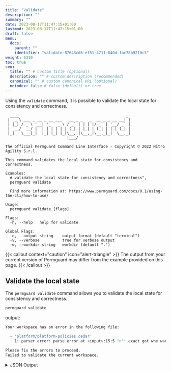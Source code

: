 ```yaml
---
title: "Validate"
description: ""
summary: ""
date: 2023-08-17T11:47:15+01:00
lastmod: 2023-08-17T11:47:15+01:00
draft: false
menu:
  docs:
    parent: ""
    identifier: "validate-87643cd6-ef51-4711-840d-fac78b9210c5"
weight: 6310
toc: true
seo:
  title: "" # custom title (optional)
  description: "" # custom description (recommended)
  canonical: "" # custom canonical URL (optional)
  noindex: false # false (default) or true
---
```

Using the `validate` command, it is possible to validate the local state for consistency and correctness.

```text
  ____                                               _
 |  _ \ ___ _ __ _ __ ___   __ _ _   _  __ _ _ __ __| |
 | |_) / _ \ '__| '_ ` _ \ / _` | | | |/ _` | '__/ _` |
 |  __/  __/ |  | | | | | | (_| | |_| | (_| | | | (_| |
 |_|   \___|_|  |_| |_| |_|\__, |\__,_|\__,_|_|  \__,_|
                           |___/

The official Permguard Command Line Interface - Copyright © 2022 Nitro Agility S.r.l.

This command validates the local state for consistency and correctness.

Examples:
  # validate the local state for consistency and correctness",
  permguard validate

  Find more information at: https://www.permguard.com/docs/0.1/using-the-cli/how-to-use/

Usage:
  permguard validate [flags]

Flags:
  -h, --help   help for validate

Global Flags:
  -o, --output string    output format (default "terminal")
  -v, --verbose          true for verbose output
  -w, --workdir string   workdir (default ".")
```

{{< callout context="caution" icon="alert-triangle" >}}
The output from your current version of Permguard may differ from the example provided on this page.
{{< /callout >}}

## Validate the local state

The `permguard validate` command allows you to validate the local state for consistency and correctness.

```bash
permguard validate
```

output:

```bash
Your workspace has on error in the following file:

  - 'platform/platform-policies.cedar'
    1: parser error: parse error at <input>:15:5 "n": exact got whe want ;

Please fix the errors to proceed.
Failed to validate the current workspace.
```

<details>
  <summary>
    JSON Output
  </summary>

```bash
permguard validate --output json
```

output:

```json
{
  "error_code": "08102",
  "error_message": "cli: operation on file failed",
  "validation_errors": {
    "platform/platform-policies.cedar": {
      "1": {
        "path": "platform/platform-policies.cedar",
        "section": "parser error: parse error at <input>:15:5 \"n\": exact got whe want ;"
      }
    }
  }
}
```

</details>
